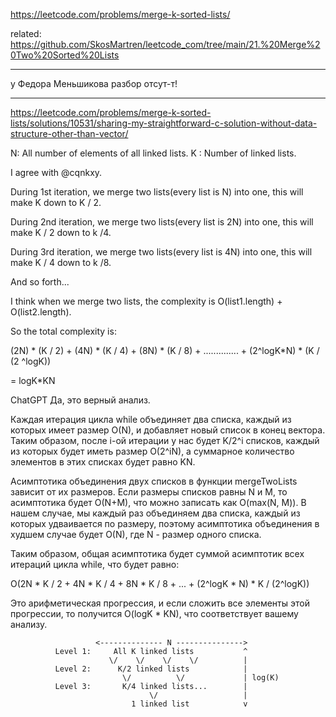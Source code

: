 https://leetcode.com/problems/merge-k-sorted-lists/

related: https://github.com/SkosMartren/leetcode_com/tree/main/21.%20Merge%20Two%20Sorted%20Lists

______

у Федора Меньшикова разбор отсут-т!

______

https://leetcode.com/problems/merge-k-sorted-lists/solutions/10531/sharing-my-straightforward-c-solution-without-data-structure-other-than-vector/

N: All number of elements of all linked lists.
K : Number of linked lists.

I agree with @cqnkxy.

During 1st iteration, we merge two lists(every list is N) into one, this will make K down to K / 2.

During 2nd iteration, we merge two lists(every list is 2N) into one, this will make K / 2 down to k /4.

During 3rd iteration, we merge two lists(every list is 4N) into one, this will make K / 4 down to k /8.

And so forth...

I think when we merge two lists, the complexity is O(list1.length) + O(list2.length).

So the total complexity is:

(2N) * (K / 2) + 
(4N) * (K / 4) + 
(8N) * (K / 8) + 
.............. + 
(2^logK*N) * (K / (2 ^logK)) 

= logK*KN

ChatGPT
Да, это верный анализ.

Каждая итерация цикла while объединяет два списка, каждый из которых имеет размер O(N), и добавляет новый список в конец вектора. Таким образом, после i-ой итерации у нас будет K/2^i списков, каждый из которых будет иметь размер O(2^iN), а суммарное количество элементов в этих списках будет равно KN.

Асимптотика объединения двух списков в функции mergeTwoLists зависит от их размеров. Если размеры списков равны N и M, то асимптотика будет O(N+M), что можно записать как O(max(N, M)). В нашем случае, мы каждый раз объединяем два списка, каждый из которых удваивается по размеру, поэтому асимптотика объединения в худшем случае будет O(N), где N - размер одного списка.

Таким образом, общая асимптотика будет суммой асимптотик всех итераций цикла while, что будет равно:

O(2N * K / 2 + 4N * K / 4 + 8N * K / 8 + ... + (2^logK * N) * K / (2^logK))

Это арифметическая прогрессия, и если сложить все элементы этой прогрессии, то получится O(logK * KN), что соответствует вашему анализу.


                       <-------------- N --------------->
              Level 1:     All K linked lists           ^
                          \/    \/    \/    \/          |
              Level 2:      K/2 linked lists            |
                             \/          \/             | log(K)
              Level 3:       K/4 linked lists...        |  
                                   \/                   |
                               1 linked list            v 
